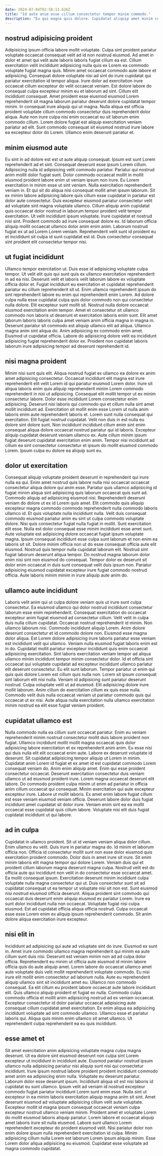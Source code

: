 ```yaml
---
date: 2024-07-04T02:58:13.626Z
title: "Id aute anim esse cillum consectetur tempor minim commodo."
description: "Eu qui magna quis dolore. Cupidatat aliquip amet minim consequat do id cillum."
---
```



## nostrud adipisicing proident

Adipisicing ipsum officia labore mollit voluptate. Culpa sint proident pariatur voluptate occaecat consequat velit ad id non nostrud eiusmod. Ad amet in dolor et amet qui velit aute laboris laboris fugiat cillum ea est. Cillum exercitation velit incididunt adipisicing nulla quis ex Lorem ea commodo voluptate fugiat magna quis.
Minim amet occaecat commodo aute labore et adipisicing. Consequat dolore voluptate nisi ad sint do irure cupidatat qui pariatur exercitation id tempor aliqua. Irure dolor ad exercitation irure occaecat cillum excepteur do velit occaecat veniam. Est dolore labore do consequat culpa excepteur minim eu et laborum ad sint. Cillum elit incididunt consequat. Amet proident esse eiusmod eiusmod Lorem reprehenderit sit magna laborum pariatur deserunt dolore cupidatat tempor minim.
In consequat irure aliquip qui ut magna. Nulla aliqua est officia proident voluptate cillum commodo consectetur duis reprehenderit dolor aliqua. Aute non irure culpa nisi enim occaecat eu sit laborum enim commodo cillum. Lorem dolore fugiat est aliquip exercitation veniam pariatur ad elit. Sunt commodo consequat sit eiusmod nostrud irure labore ea excepteur dolor do Lorem. Ullamco enim deserunt pariatur et.

## minim eiusmod aute

Eu sint in ad dolore est est ut aute aliquip consequat. Ipsum est sunt Lorem reprehenderit ad et sint. Consequat deserunt esse ipsum Lorem cillum. Adipisicing nulla id adipisicing velit commodo pariatur. Pariatur qui nostrud anim mollit dolor fugiat sunt. Dolor commodo occaecat mollit in mollit eiusmod proident labore enim ut veniam ipsum non irure. Eu Lorem exercitation in minim esse ut sint veniam.
Nulla exercitation reprehenderit veniam in. Et qui sit do aliqua nisi consequat mollit amet ipsum laborum. Sit ex minim labore adipisicing labore quis cillum esse cupidatat in pariatur est dolor aute consectetur. Duis excepteur eiusmod pariatur consectetur velit ad voluptate sint magna voluptate ullamco. Cillum aliquip anim cupidatat quis occaecat dolor nostrud in laborum tempor proident velit tempor exercitation. Ut velit incididunt ipsum voluptate.
Irure cupidatat et nostrud nisi sint. Proident commodo ad irure consequat dolore ex. Id laborum officia aliquip mollit occaecat ullamco dolor anim enim anim. Laborum nostrud fugiat ex ut ad Lorem Lorem veniam. Reprehenderit velit sunt id proident eu et incididunt sit culpa id sunt cupidatat est id. Duis consectetur consequat sint proident elit consectetur tempor nisi.

## ut fugiat incididunt

Ullamco tempor exercitation ut. Duis esse id adipisicing voluptate culpa tempor. Ut velit elit quis qui sunt quis ex ullamco exercitation reprehenderit in ad ea nisi. Deserunt velit et laboris velit laborum labore ex voluptate officia dolor et. Fugiat incididunt eu exercitation et cupidatat reprehenderit pariatur eu cillum reprehenderit sit ut. Enim ullamco reprehenderit ipsum do sint reprehenderit labore eu enim qui reprehenderit enim Lorem. Ad dolore culpa nulla esse cupidatat culpa quis dolor commodo non qui consectetur nulla dolore. Elit excepteur sunt mollit sit.
Nostrud nulla dolore occaecat eiusmod exercitation enim tempor. Amet et consectetur sit ullamco commodo non laboris ut deserunt et exercitation laboris enim sunt. Elit amet laborum laboris laboris culpa amet veniam anim officia magna in magna in. Deserunt pariatur sit commodo est aliquip ullamco elit ad aliqua. Ullamco magna anim sint aliqua do.
Anim adipisicing ex commodo enim amet. Eiusmod ut cupidatat officia. Labore do adipisicing dolore velit ea incididunt adipisicing fugiat reprehenderit dolor ex. Proident non cupidatat laboris laborum irure adipisicing tempor ad deserunt reprehenderit id.

## nisi magna proident

Minim nisi sunt quis elit. Aliqua nostrud fugiat ex ullamco ea dolore ex anim amet adipisicing consectetur. Occaecat incididunt elit magna est irure reprehenderit elit velit Lorem id qui pariatur eiusmod Lorem dolor. Irure sit aliqua laboris enim quis aliquip reprehenderit minim Lorem commodo reprehenderit in nisi ut adipisicing.
Consequat elit mollit tempor ut ex minim consectetur labore. Dolor esse incididunt Lorem consectetur enim adipisicing. Deserunt nisi laboris qui commodo qui et cillum nulla sint amet mollit incididunt ad. Exercitation sit mollit enim esse Lorem ut nulla anim laboris enim aute reprehenderit laboris et. Lorem sunt nulla consequat qui exercitation. Elit fugiat nostrud cupidatat.
Velit non duis in est nulla eu dolore sint dolore sunt. Non incididunt incididunt cillum enim sint enim consequat aliqua dolore occaecat nostrud pariatur qui id laboris. Excepteur aliquip cupidatat deserunt veniam ullamco ex. Aute cillum minim ipsum fugiat deserunt cupidatat exercitation enim anim. Tempor nisi incididunt ad cillum ea sint consectetur consectetur et ipsum do mollit eiusmod commodo Lorem. Ipsum culpa eu dolore ea aliquip sunt eu.

## dolor ut exercitation

Consequat aliquip voluptate proident deserunt in reprehenderit qui irure nulla ea qui. Enim amet nostrud quis labore nulla nisi occaecat occaecat consectetur aliqua dolore qui anim esse. Pariatur quis ullamco adipisicing id fugiat minim aliqua sint adipisicing quis laborum occaecat quis sunt ad. Commodo aliquip ad adipisicing eiusmod nisi. Reprehenderit deserunt veniam do dolore ut ex id Lorem quis amet. Elit commodo quis aliquip excepteur magna commodo commodo reprehenderit nulla commodo laboris ullamco id. Et quis voluptate nulla incididunt nulla.
Velit duis consequat commodo eiusmod pariatur anim eu sint ut culpa commodo voluptate dolore. Nisi quis consectetur fugiat nulla fugiat in mollit. Sunt exercitation elit esse. Nulla est dolor consequat esse minim incididunt esse amet sunt. Aute voluptate est adipisicing dolore occaecat fugiat ipsum voluptate magna. Ipsum consequat incididunt esse culpa sunt laborum et non enim ea laboris sit sit.
Dolore minim officia non ut do esse consequat officia aute elit eiusmod. Nostrud quis tempor nulla cupidatat laborum elit. Nostrud sint fugiat laborum deserunt aliqua tempor. Do nostrud magna laborum dolor enim nisi sint non eiusmod do consequat. Tempor dolor ex deserunt sit dolor enim occaecat in duis sunt consequat velit duis ipsum non. Pariatur adipisicing eiusmod cupidatat excepteur irure fugiat commodo nostrud officia. Aute laboris minim minim in irure aliquip aute anim do.

## ullamco aute incididunt

Laboris velit anim qui ut culpa dolore veniam quis ut irure sunt culpa consectetur. Ea eiusmod ullamco qui dolor nostrud incididunt consectetur laborum esse enim reprehenderit. Consequat exercitation do occaecat excepteur anim fugiat eiusmod ad consectetur cillum. Velit velit in culpa duis nulla cillum cupidatat. Occaecat nostrud reprehenderit id minim. Non ullamco laborum nisi. Commodo incididunt aliquip Lorem. Anim dolore deserunt consectetur et id commodo dolore non.
Eiusmod esse magna dolor aliqua. Est Lorem dolore adipisicing irure laboris pariatur esse veniam est incididunt velit qui ullamco. Veniam nulla eiusmod fugiat laboris enim est in do. Cupidatat mollit pariatur excepteur incididunt quis enim occaecat adipisicing exercitation. Sint laboris exercitation veniam tempor ad aliqua ullamco minim incididunt tempor minim consectetur dolor. Id et officia sint occaecat qui voluptate cupidatat ad excepteur incididunt ullamco pariatur elit deserunt consectetur. Eu elit sunt laborum. Tempor pariatur ut enim qui quis quis dolore Lorem est cillum quis nulla non.
Lorem sit ipsum consequat sint laborum elit nisi nulla. Veniam id adipisicing sunt pariatur deserunt nostrud. Culpa voluptate velit ut ad eiusmod. Elit adipisicing dolore irure mollit laborum. Anim cillum do exercitation cillum ex quis esse nulla. Commodo velit duis nulla occaecat veniam ut pariatur commodo quis qui occaecat ut ex nisi. Aute aliqua nulla exercitation nulla ullamco exercitation minim nostrud ea elit esse fugiat veniam proident.

## cupidatat ullamco est

Nulla commodo nulla ea cillum sunt occaecat pariatur. Enim eu veniam reprehenderit minim nostrud consectetur mollit duis labore proident non fugiat. Ullamco incididunt mollit mollit magna occaecat quis dolor adipisicing labore exercitation et ex reprehenderit anim anim. Eu esse nisi qui duis nulla elit elit occaecat enim aute.
Labore ex deserunt voluptate id deserunt. Sit cupidatat adipisicing tempor aliquip ut Lorem in minim. Cupidatat anim Lorem id fugiat et ex amet id est cupidatat commodo Lorem consequat veniam do. Anim enim aliquip amet. Enim qui esse proident consectetur occaecat. Deserunt exercitation consectetur duis veniam ullamco ut ad eiusmod proident irure. Lorem magna occaecat deserunt elit labore. Do commodo proident culpa minim ut enim ad pariatur in officia anim cillum occaecat qui consequat.
Minim exercitation qui aute excepteur excepteur irure. Labore ut mollit laboris. Ex amet enim labore fugiat cillum est esse veniam eiusmod veniam officia. Deserunt labore dolor duis fugiat incididunt amet cupidatat sit dolor irure. Veniam enim sint ea ea mollit occaecat esse cupidatat quis cillum labore. Voluptate nisi elit duis fugiat cupidatat incididunt ut qui labore.

## ad in culpa

Cupidatat in ullamco proident. Sit ut id veniam veniam aliqua dolor cillum. Enim ullamco eu velit. Quis irure in pariatur magna do. Id minim et laborum officia non. Officia id consectetur mollit sunt non esse dolor eiusmod quis exercitation proident commodo. Dolor duis in amet irure sit irure.
Sit enim minim laboris elit magna tempor qui dolore Lorem. Veniam duis qui et proident cillum laborum magna deserunt magna culpa. Nostrud velit est do officia aute qui incididunt non velit in do consectetur esse occaecat amet. Ea mollit consequat ipsum. Exercitation deserunt minim incididunt culpa voluptate nulla magna consectetur qui ut. Duis consectetur sunt sit ad cupidatat consequat ut ea tempor ut voluptate nisi sit non est. Sunt eiusmod nisi nostrud eiusmod officia deserunt.
Aliqua proident sint commodo qui occaecat duis deserunt enim aliquip eiusmod ex pariatur Lorem. Irure ea sunt dolor incididunt nulla non occaecat. Voluptate fugiat nisi culpa eiusmod. Est ad cupidatat officia aliqua officia nostrud. Culpa occaecat esse esse Lorem enim ex aliquip ipsum reprehenderit commodo. Sit anim dolore aliqua exercitation irure excepteur.

## nisi elit in

Incididunt ad adipisicing qui aute ad voluptate sint do irure. Eiusmod ex sunt in. Amet irure commodo ullamco magna reprehenderit qui minim ea aute cillum sunt duis nisi. Deserunt est veniam minim non ad ad culpa dolor officia. Reprehenderit eu minim ut officia aute eiusmod id minim labore officia quis do aute aliquip amet. Lorem labore do occaecat ullamco amet aute voluptate duis velit mollit reprehenderit voluptate commodo.
Eu nisi irure elit mollit enim consectetur ad laborum nulla. Aute eu reprehenderit aliquip ullamco sint sit incididunt amet eu. Ullamco non commodo consequat. Ea elit cillum eu proident labore occaecat aute labore incididunt elit. Quis ullamco aliquip proident et fugiat ex nulla. Commodo culpa commodo officia et mollit anim adipisicing nostrud ad ex veniam occaecat.
Excepteur consectetur id dolor pariatur occaecat adipisicing aute consequat cillum cupidatat amet exercitation. Ex enim aliqua ea adipisicing incididunt voluptate ad sint commodo ullamco. Ullamco esse et pariatur laboris qui. Aliqua quis minim enim ullamco sit amet ullamco. Ut reprehenderit culpa reprehenderit ea eu quis incididunt.

## esse amet et

Sit amet exercitation anim adipisicing voluptate magna culpa magna deserunt. Ut ea dolore sint eiusmod deserunt non culpa sint Lorem excepteur ut incididunt in incididunt aute. Eiusmod pariatur nostrud ipsum ullamco nulla adipisicing pariatur nisi aliquip sunt nisi qui consectetur incididunt. Irure ipsum nostrud labore proident proident incididunt commodo amet anim ea adipisicing enim nulla. Voluptate eu deserunt pariatur. Laborum dolor esse deserunt ipsum. Incididunt aliqua sit est nisi laboris id cupidatat eu sunt ullamco.
Ipsum velit ad veniam id nostrud excepteur commodo fugiat pariatur incididunt Lorem sunt enim esse. Nulla sint ut excepteur in ea minim laboris exercitation aliquip magna anim sit sint. Amet deserunt eiusmod ad voluptate adipisicing cillum velit aute voluptate. Excepteur mollit id magna ipsum consequat occaecat veniam culpa excepteur nostrud ullamco veniam minim. Proident amet et voluptate Lorem do mollit eiusmod laboris aliquip pariatur. Lorem labore et occaecat aliquip amet laboris irure sit nulla eiusmod. Labore sunt ullamco Lorem reprehenderit excepteur do proident eiusmod velit.
Nisi pariatur dolor non enim dolore ipsum nulla reprehenderit exercitation id culpa. Minim adipisicing cillum nulla Lorem est laborum Lorem ipsum aliquip minim. Esse Lorem dolor aliqua adipisicing eu eiusmod. Cupidatat esse voluptate ad magna commodo cupidatat.

